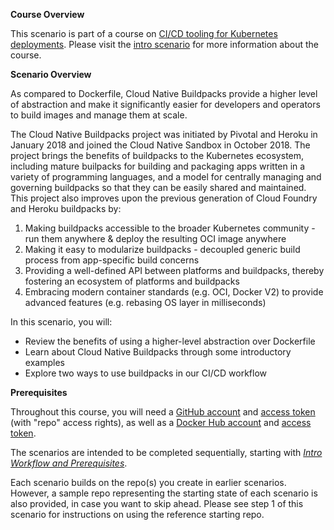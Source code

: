 **Course Overview**

This scenario is part of a course on [CI/CD tooling for Kubernetes deployments](https://www.katacoda.com/springone-tour-2020-cicd).
Please visit the [intro scenario](https://www.katacoda.com/springone-tour-2020-cicd/scenarios/1-intro-workflow) for more information about the course.

**Scenario Overview**

As compared to Dockerfile, Cloud Native Buildpacks provide a higher level of abstraction and make it significantly easier for developers and operators to build images and manage them at scale.

The Cloud Native Buildpacks project was initiated by Pivotal and Heroku in January 2018 and joined the Cloud Native Sandbox in October 2018. The project brings the benefits of buildpacks to the Kubernetes ecosystem, including mature builpacks for building and packaging apps written in a variety of programming languages, and a model for centrally managing and governing buildpacks so that they can be easily shared and maintained. This project also improves upon the previous generation of Cloud Foundry and Heroku buildpacks by:

1. Making buildpacks accessible to the broader Kubernetes community - run them anywhere & deploy the resulting OCI image anywhere
2. Making it easy to modularize buildpacks - decoupled generic build process from app-specific build concerns
3. Providing a well-defined API between platforms and buildpacks, thereby fostering an ecosystem of platforms and buildpacks
4. Embracing modern container standards (e.g. OCI, Docker V2) to provide advanced features (e.g. rebasing OS layer in milliseconds) 

In this scenario, you will:
* Review the benefits of using a higher-level abstraction over Dockerfile
* Learn about Cloud Native Buildpacks through some introductory examples
* Explore two ways to use buildpacks in our CI/CD workflow

**Prerequisites** 

Throughout this course, you will need a [GitHub account](https://github.com) and [access token](https://help.github.com/en/github/authenticating-to-github/creating-a-personal-access-token-for-the-command-line) (with "repo" access rights), as well as a [Docker Hub account](https://hub.docker.com) and [access token](https://docs.docker.com/docker-hub/access-tokens).

The scenarios are intended to be completed sequentially, starting with [_Intro Workflow and Prerequisites_](https://www.katacoda.com/springone-tour-2020-cicd/scenarios/1-intro-workflow).

Each scenario builds on the repo(s) you create in earlier scenarios. However, a sample repo representing the starting state of each scenario is also provided, in case you want to skip ahead. Please see step 1 of this scenario for instructions on using the reference starting repo.

